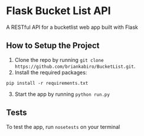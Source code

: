 # Flask Bucket List API

A RESTful API for a bucketlist web app built with Flask

## How to Setup the Project
1. Clone the repo by running ```git clone https://github.com/briankabiro/BucketList.git```.
2. Install the required packages:
```
pip install -r requirements.txt
```
3. Start the app by running ```python run.py```


## Tests
To test the app, run  ```nosetests``` on your terminal
